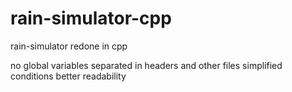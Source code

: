 # rain-simulator-cpp
rain-simulator redone in cpp

no global variables
separated in headers and other files
simplified conditions
better readability
